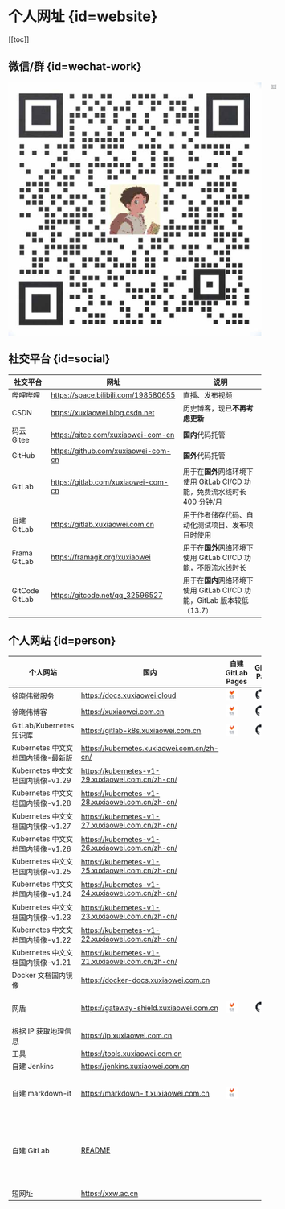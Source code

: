 # 个人网址 {id=website}

[[toc]]

## 微信/群 {id=wechat-work}

[//]: # (<div style="display: flex; justify-content: center; align-items: center;">)
<div align="center" style="text-align: center; display: flex;">
    <img id="work-img" alt="企业微信" src="./static/work.jpg" style="margin-right: 10px;"/>
    <a target="_blank" href="https://work.weixin.qq.com/gm/75cfc47d6a341047e4b6aca7389bdfa8">
        <img id="wechat-work-img" alt="企业微信群" src="./static/wechat-work.jpg" style="margin-left: 10px;"/>
    </a>
</div>

## 社交平台 {id=social}

| 社交平台           | 网址                                   | 说明                                                 |
|----------------|--------------------------------------|----------------------------------------------------|
| 哔哩哔哩           | https://space.bilibili.com/198580655 | 直播、发布视频                                            |
| CSDN           | https://xuxiaowei.blog.csdn.net      | 历史博客，现已**不再考虑更新**                                  |
| 码云 Gitee       | https://gitee.com/xuxiaowei-com-cn   | **国内**代码托管                                         |
| GitHub         | https://github.com/xuxiaowei-com-cn  | **国外**代码托管                                         |
| GitLab         | https://gitlab.com/xuxiaowei-com-cn  | 用于在**国外**网络环境下使用 GitLab CI/CD 功能，免费流水线时长 400 分钟/月  |
| 自建 GitLab      | https://gitlab.xuxiaowei.com.cn      | 用于作者储存代码、自动化测试项目、发布项目时使用                           |
| Frama GitLab   | https://framagit.org/xuxiaowei       | 用于在**国外**网络环境下使用 GitLab CI/CD 功能，不限流水线时长           |
| GitCode GitLab | https://gitcode.net/qq_32596527      | 用于在**国内**网络环境下使用 GitLab CI/CD 功能，GitLab 版本较低（13.7） |

## 个人网站 {id=person}

| 个人网站                      | 国内                                                                                      | 自建 GitLab Pages                                                                                                                                                       | GitHub Pages                                                                                                                                            | FramaGit Pages                                                                                                                                           | 说明                         |
|---------------------------|-----------------------------------------------------------------------------------------|-----------------------------------------------------------------------------------------------------------------------------------------------------------------------|---------------------------------------------------------------------------------------------------------------------------------------------------------|----------------------------------------------------------------------------------------------------------------------------------------------------------|----------------------------|
| 徐晓伟微服务                    | https://docs.xuxiaowei.cloud                                                            | [<img src="./static/jihulab.png" style="height: 24px;margin-left: auto;margin-right: auto;">](https://xuxiaowei-cloud.pages.xuxiaowei.com.cn/spring-cloud-xuxiaowei/) | [<img src="./static/github.svg" style="height: 24px;margin-left: auto;margin-right: auto;">](https://xuxiaowei-cloud.github.io/spring-cloud-xuxiaowei/) | [<img src="./static/framagit.svg" style="height: 24px;margin-left: auto;margin-right: auto;">](https://xuxiaowei-cloud.frama.io/spring-cloud-xuxiaowei/) |                            |
| 徐晓伟博客                     | https://xuxiaowei.com.cn                                                                | [<img src="./static/jihulab.png" style="height: 24px;margin-left: auto;margin-right: auto;">](https://xuxiaowei-com-cn.pages.xuxiaowei.com.cn/)                       | [<img src="./static/github.svg" style="height: 24px;margin-left: auto;margin-right: auto;">](https://xuxiaowei-com-cn.github.io)                        | [<img src="./static/framagit.svg" style="height: 24px;margin-left: auto;margin-right: auto;">](https://xuxiaowei-com-cn.frama.io)                        |                            |
| GitLab/Kubernetes 知识库     | https://gitlab-k8s.xuxiaowei.com.cn                                                     | [<img src="./static/jihulab.png" style="height: 24px;margin-left: auto;margin-right: auto;">](https://xuxiaowei-com-cn.pages.xuxiaowei.com.cn/gitlab-k8s/)            | [<img src="./static/github.svg" style="height: 24px;margin-left: auto;margin-right: auto;">](https://xuxiaowei-com-cn.github.io/gitlab-k8s/)            | [<img src="./static/framagit.svg" style="height: 24px;margin-left: auto;margin-right: auto;">](https://xuxiaowei-com-cn.frama.io/gitlab-k8s/)            |                            |
| Kubernetes 中文文档国内镜像-最新版   | https://kubernetes.xuxiaowei.com.cn/zh-cn/                                              |                                                                                                                                                                       |                                                                                                                                                         |                                                                                                                                                          |                            |
| Kubernetes 中文文档国内镜像-v1.29 | https://kubernetes-v1-29.xuxiaowei.com.cn/zh-cn/                                        |                                                                                                                                                                       |                                                                                                                                                         |                                                                                                                                                          |                            |
| Kubernetes 中文文档国内镜像-v1.28 | https://kubernetes-v1-28.xuxiaowei.com.cn/zh-cn/                                        |                                                                                                                                                                       |                                                                                                                                                         |                                                                                                                                                          |                            |
| Kubernetes 中文文档国内镜像-v1.27 | https://kubernetes-v1-27.xuxiaowei.com.cn/zh-cn/                                        |                                                                                                                                                                       |                                                                                                                                                         |                                                                                                                                                          |                            |
| Kubernetes 中文文档国内镜像-v1.26 | https://kubernetes-v1-26.xuxiaowei.com.cn/zh-cn/                                        |                                                                                                                                                                       |                                                                                                                                                         |                                                                                                                                                          |                            |
| Kubernetes 中文文档国内镜像-v1.25 | https://kubernetes-v1-25.xuxiaowei.com.cn/zh-cn/                                        |                                                                                                                                                                       |                                                                                                                                                         |                                                                                                                                                          |                            |
| Kubernetes 中文文档国内镜像-v1.24 | https://kubernetes-v1-24.xuxiaowei.com.cn/zh-cn/                                        |                                                                                                                                                                       |                                                                                                                                                         |                                                                                                                                                          |                            |
| Kubernetes 中文文档国内镜像-v1.23 | https://kubernetes-v1-23.xuxiaowei.com.cn/zh-cn/                                        |                                                                                                                                                                       |                                                                                                                                                         |                                                                                                                                                          |                            |
| Kubernetes 中文文档国内镜像-v1.22 | https://kubernetes-v1-22.xuxiaowei.com.cn/zh-cn/                                        |                                                                                                                                                                       |                                                                                                                                                         |                                                                                                                                                          |                            |
| Kubernetes 中文文档国内镜像-v1.21 | https://kubernetes-v1-21.xuxiaowei.com.cn/zh-cn/                                        |                                                                                                                                                                       |                                                                                                                                                         |                                                                                                                                                          |                            |
| Docker 文档国内镜像             | https://docker-docs.xuxiaowei.com.cn                                                    |                                                                                                                                                                       |                                                                                                                                                         |                                                                                                                                                          |                            |
| 网盾                        | https://gateway-shield.xuxiaowei.com.cn                                                 | [<img src="./static/jihulab.png" style="height: 24px;margin-left: auto;margin-right: auto;">](https://xuxiaowei-com-cn.pages.xuxiaowei.com.cn/gateway-shield/)        | [<img src="./static/github.svg" style="height: 24px;margin-left: auto;margin-right: auto;">](https://xuxiaowei-com-cn.github.io/gateway-shield/)        | [<img src="./static/framagit.svg" style="height: 24px;margin-left: auto;margin-right: auto;">](https://xuxiaowei-com-cn.frama.io/gateway-shield/)        | 个人域名均使用该项目代理               |
| 根据 IP 获取地理信息              | https://ip.xuxiaowei.com.cn                                                             |                                                                                                                                                                       |                                                                                                                                                         |                                                                                                                                                          |                            |
| 工具                        | https://tools.xuxiaowei.com.cn                                                          |                                                                                                                                                                       |                                                                                                                                                         |                                                                                                                                                          |                            |
| 自建 Jenkins                | https://jenkins.xuxiaowei.com.cn                                                        |                                                                                                                                                                       |                                                                                                                                                         |                                                                                                                                                          |                            |
| 自建 markdown-it            | https://markdown-it.xuxiaowei.com.cn                                                    | [<img src="./static/jihulab.png" style="height: 24px;margin-left: auto;margin-right: auto;">](https://xuxiaowei-com-cn.pages.xuxiaowei.com.cn/markdown-it/)           |                                                                                                                                                         |                                                                                                                                                          | Markdown 编辑器，可用于微信公众号      |
| 自建 GitLab                 | [README](https://gitlab.xuxiaowei.com.cn/xuxiaowei-com-cn/readme/-/blob/main/README.md) |                                                                                                                                                                       |                                                                                                                                                         |                                                                                                                                                          | 仅公开此地址中的群组和项目，其他群组和项目将陆续公开 |
| 短网址                       | https://xxw.ac.cn                                                                       |                                                                                                                                                                       |                                                                                                                                                         |                                                                                                                                                          |                            |

<style>

/* 图片 */
._guide_website #wechat-work-img, ._guide_website #work-img {
    /* 大小 */
    height: 155px;
}

/* 表格：第二列：表头 */
._guide_website table th:nth-child(2) {
    /* 居中 */
    text-align: center;
}

/* 表格：第二列：内容 */
._guide_website table td:nth-child(2) {
    /* 右对齐 */
    text-align: right;
}

/* 社交平台：表格：第一列 */
._guide_website #social + table tr td:first-child {
    /* 最小宽度 */
    min-width: 118px;
}

/* 社交平台：表格：第二列 */
._guide_website #social + table tr td:nth-child(2) {
    /* 最小宽度 */
    min-width: 280px;
}

/* 社交平台：表格：第三列 */
._guide_website #social + table tr td:nth-child(3) {
    /* 最小宽度 */
    min-width: 505px;
}

/* 个人网站：表格：第一列 */
._guide_website #person + table tr td:first-child {
    /* 最小宽度 */
    min-width: 260px;
}

/* 个人网站：表格：第二列 */
._guide_website #person + table tr td:nth-child(2) {
    /* 最小宽度 */
    min-width: 365px;
}

/* 个人网站：表格：第三列 */
._guide_website #person + table tr td:nth-child(3) {
    /* 最小宽度 */
    min-width: 63px;
    width: 63px;
}

/* 个人网站：表格：第四列 */
._guide_website #person + table tr td:nth-child(4) {
    /* 最小宽度 */
    min-width: 63px;
    width: 63px;
}

/* 个人网站：表格：第五列 */
._guide_website #person + table tr td:nth-child(5) {
    /* 最小宽度 */
    min-width: 63px;
    width: 63px;
}

._guide_website #person + table tr td:nth-child(6) {
    /* 最小宽度 */
    min-width: 385px;
}

</style>

